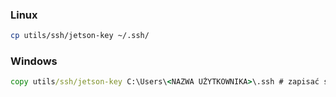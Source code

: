 ### Linux

```bash
cp utils/ssh/jetson-key ~/.ssh/
```

### Windows

```cmd
copy utils/ssh/jetson-key C:\Users\<NAZWA UŻYTKOWNIKA>\.ssh # zapisać ścieżkę
```

